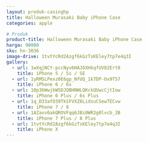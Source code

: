 ```yaml
---
layout: produk-casinghp
title: Halloween Murasaki Baby iPhone Case
categories: apple

# Produk
product-title: Halloween Murasaki Baby iPhone Case
harga: 90000
sku: hn-3036
image-drive: 1tvtYcRd2Azgf6kGzTsKEley7tp7e4q3I
gallery:
  - url: 1wXqjNCY-pccNyv6HAJ6XHkqfUV82Ert8
    title: iPhone 5 / 5s / SE
  - url: 1yRMSLPexz0E6gp_NfUQ_1kTDP-Ox9T57
    title: iPhone 6 / 6s
  - url: 10p36WwjbWSDJQBHNWLQKckQUwcCjtIow
    title: iPhone 6 Plus / 6s Plus
  - url: 1q_D33afO39TkSFVXZ6LidsuCSewTECvw
    title: iPhone 7 / 8
  - url: 1AZaxv6akQROVFqq6JBi0WR2g0lvcb_2B
    title: iPhone 7 Plus / 8 Plus
  - url: 1tvtYcRd2Azgf6kGzTsKEley7tp7e4q3I
    title: iPhone X
---
```

